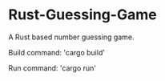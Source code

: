 # Rust-Guessing-Game
A Rust based number guessing game.

Build command: 'cargo build'

Run command: 'cargo run'
